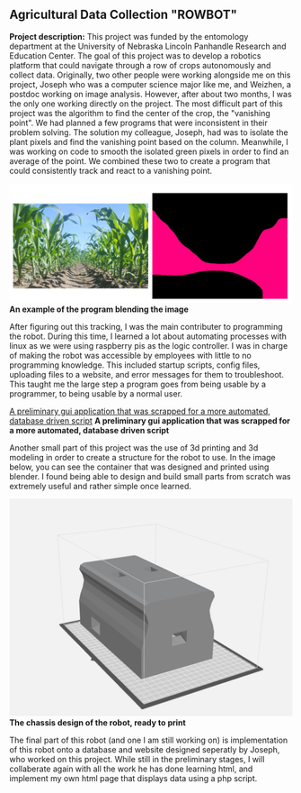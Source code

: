 ## Agricultural Data Collection "ROWBOT"

**Project description:** This project was funded by the entomology department at the University of Nebraska Lincoln Panhandle Research and Education Center. The goal of this project was to develop a robotics platform that could navigate through a row of crops autonomously and collect data. Originally, two other people were working alongside me on this project, Joseph who was a computer science major like me, and Weizhen, a postdoc working on image analysis. However, after about two months, I was the only one working directly on the project. The most difficult part of this project was the algorithm to find the center of the crop, the "vanishing point". We had planned a few programs that were inconsistent in their problem solving. The solution my colleague, Joseph, had was to isolate the plant pixels and find the vanishing point based on the column. Meanwhile, I was working on code to smooth the isolated green pixels in order to find an average of the point. We combined these two to create a program that could consistently track and react to a vanishing point. 

![An example of the program blending the image](images/green_shaping.PNG)
**An example of the program blending the image**

After figuring out this tracking, I was the main contributer to programming the robot. During this time, I learned a lot about automating processes with linux as we were using raspberry pis as the logic controller. I was in charge of making the robot was accessible by employees with little to no programming knowledge. This included startup scripts, config files, uploading files to a website, and error messages for them to troubleshoot. This taught me the large step a program goes from being usable by a programmer, to being usable by a normal user. 

[A preliminary gui application that was scrapped for a more automated, database driven script](/images/prototype_window.png)
**A preliminary gui application that was scrapped for a more automated, database driven script**

Another small part of this project was the use of 3d printing and 3d modeling in order to create a structure for the robot to use. In the image below, you can see the container that was designed and printed using blender. I found being able to design and build small parts from scratch was extremely useful and rather simple once learned. 

![The chassis design of the robot, ready to print](images/3d_model.jpg)
**The chassis design of the robot, ready to print**

The final part of this robot (and one I am still working on) is implementation of this robot onto a database and website designed seperatly by Joseph, who worked on this project. While still in the preliminary stages, I will collaberate again with all the work he has done learning html, and implement my own html page that displays data using a php script.